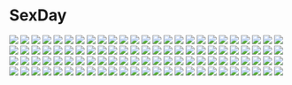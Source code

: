 # SexDay
![](https://konachan.com/image/963f9c6bf61b6dafa6c8364836adfc84/Konachan.com%20-%2071746%20bikini%20black_hair%20blue_eyes%20bow%20jpeg_artifacts%20kagami_kuro%20kodomo_no_jikan%20logo%20loli%20long_hair%20navel%20swimsuit%20vector%20zoom_layer.jpg)
![](https://konachan.com/image/42762ca9b66e579f56c8b6a739b24533/Konachan.com%20-%2020478%20ghost_in_the_shell%20gun%20kusanagi_motoko%20red_eyes%20tachikoma%20weapon.jpg)
![](https://konachan.com/image/86ccf36eb47cc560fb5f17487a19b6d5/Konachan.com%20-%2067430%20food%20itou_noiji%20panties%20school_uniform%20shakugan_no_shana%20shana%20striped_panties%20thighhighs%20underwear.jpg)
![](https://konachan.com/image/d4391c56a742c6e06d734d9f9615aead/Konachan.com%20-%2092397%20nanao_naru%20tagme.jpg)
![](https://konachan.com/jpeg/4e6f850b0e2af359e88d324086a2a503/Konachan.com%20-%20271376%20barefoot%20blonde_hair%20book%20chain%20green_eyes%20hat%20long_hair%20majo_to_hyakkihei%20metallica%20navel%20nude%20orendi_laran%20signed%20witch%20witch_hat.jpg)
![](https://konachan.com/jpeg/a141cad2048cb2674d33e57f9c24fa4f/Konachan.com%20-%20108456%20bikini%20brown_hair%20erect_nipples%20game_cg%20glasses%20long_hair%20netorare_boukan_nikki%20purple_eyes%20pussy%20see_through%20swimsuit%20wet.jpg)
![](https://konachan.com/image/0bfe0061fb9b71f875982682ec7917c5/Konachan.com%20-%20296475%20blue_eyes%20blush%20breasts%20catgirl%20cleavage%20flowers%20headband%20hug%20karyl%20kokkoro%20loli%20long_hair%20navel%20pecorine%20pinch_nes%20tail%20tears%20wink%20wristwear.jpg)
![](https://konachan.com/image/7204d8f9bf0b2c0590f379f4bd3abb7f/Konachan.com%20-%2068339%20akiyama_mio%20headphones%20itou_noiji%20k-on%21.jpg)
![](https://konachan.com/image/20636febda7e04eb28af94a2d783fdb9/Konachan.com%20-%20143973%20landscape%20marimokkosu_%28snake1360%29%20original%20planet%20scenic%20signed.jpg)
![](https://konachan.com/jpeg/087d692af5cef79afae08c985fbebe36/Konachan.com%20-%20298456%20animal_ears%20breasts%20brown_eyes%20brown_hair%20bunny_ears%20bunnygirl%20cleavage%20cosplay%20headband%20milka_%28milk4ppl%29%20pokemon%20pokemon_breeder%20signed%20white.jpg)
![](https://konachan.com/image/ea03f4ac31490717f603c47df9f659ca/Konachan.com%20-%2093388%20hatsune_miku%20vocaloid.jpg)
![](https://konachan.com/image/4bc16b35fdccb1efce740ad0f9ef80bf/Konachan.com%20-%20298788%20blue_eyes%20blush%20book%20brown_hair%20drink%20kashiwabara_en%20long_hair%20original%20pantyhose%20snow.jpg)
![](https://konachan.com/image/a3864d0ca33aeebd2b20fc2c39f452f8/Konachan.com%20-%20198844%20green_eyes%20guitar%20instrument%20necklace%20original%20red_hair%20risa_hibiki%20short_hair%20socks%20wristwear.jpg)
![](https://konachan.com/jpeg/0aef688a6b3c38fc5e36c2663a52aad7/Konachan.com%20-%20245672%20aqua_hair%20clouds%20eternity_larva%20flowers%20kusakanmuri%20short_hair%20sky%20touhou%20water%20wings%20yellow_eyes.jpg)
![](https://konachan.com/jpeg/d3160753d9ad5e663a2c33565e0762f3/Konachan.com%20-%20301870%202girls%20anus%20barefoot%20blindfold%20bondage%20bow%20braids%20breasts%20censored%20chain%20kusano_yui%20long_hair%20navel%20nipples%20nude%20pecorine%20pink_hair%20pussy%20utahane_w.jpg)
![](https://konachan.com/jpeg/efa442f541997f6022e389e59a1421b9/Konachan.com%20-%20265417%20blue_eyes%20bra%20brown_hair%20cameltoe%20game_cg%20izumi_tsubasu%20kujou_miyako%20long_hair%20nipples%20open_shirt%20palette%20panties%20underwear.jpg)
![](https://konachan.com/jpeg/e91db438616bd1592ce7b3685686f5b5/Konachan.com%20-%20182338%20amamiya_hibiya%20asahina_hiyori%20fuppi%20heat-haze_days_%28vocaloid%29%20kagerou_project.jpg)
![](https://konachan.com/jpeg/a0ee12a8489138c9043db2f1a1b876cf/Konachan.com%20-%20155445%20collar%20falcom_%28hyperdimension_neptunia_mk2%29%20gloves%20meawsy%20short_hair%20transparent.jpg)
![](https://konachan.com/image/574179ee472a8ac7a0dc13c8324c2dd9/Konachan.com%20-%2012659%20maid%20shimizu_ayumi%20thighhighs%20tokimeki_check_in.jpg)
![](https://konachan.com/jpeg/3c9ffe99a8c16a833377ed7281d5839e/Konachan.com%20-%20264083%20aqua_hair%20azur_lane%20breasts%20censored%20dark_skin%20gloves%20group%20hat%20nipples%20oekakizuki%20penis%20pussy%20red_hair%20sex%20tears%20thighhighs%20twintails%20uniform.jpg)
![](https://konachan.com/image/09757673bd134db74260f1e03cbbdbd5/Konachan.com%20-%2063887%20censored%20favorite%20fellatio%20game_cg%20hoshizora_no_memoria%20kogasaka_chinami%20nipples%20pink_hair%20tagme.jpg)
![](https://konachan.com/image/7ae888a0cfce07bdd0a7a365b61bb2fc/Konachan.com%20-%2014885%20tagme.jpg)
![](https://konachan.com/jpeg/7b46ab673f1a9cc4e43c3c420f31356f/Konachan.com%20-%2041656%20kimura_kaere%20sayonara_zetsubou_sensei%20transparent%20vector.jpg)
![](https://konachan.com/jpeg/11680d3f1a7aa4a000c9d9d8fc69fa6f/Konachan.com%20-%2022277%20brown_eyes%20okano_hinata%20red_hair%20school_uniform%20wind%3A_a_breath_of_heart.jpg)
![](https://konachan.com/image/e73e1fac9ac9448be555d014ffea395f/Konachan.com%20-%2084873%20goto_nao%20japanese_clothes%20ponytail%20ribbons%20yukata.jpg)
![](https://konachan.com/image/5468f8758246c38ae91d7eaf837b6c1f/Konachan.com%20-%20101468%20green_eyes%20green_hair%20hatsune_miku%20long_hair%20shima_riu%20vocaloid.jpg)
![](https://konachan.com/jpeg/0a4104d8f8012ed8b2432e4fa98be3ec/Konachan.com%20-%2042573%20izumi_konata%20japanese_clothes%20lucky_star%20miko.jpg)
![](https://konachan.com/jpeg/8a730fa17de18d7a2944dae6ae01999f/Konachan.com%20-%20195313%202girls%20bed%20bikini%20bra%20breasts%20cleavage%20gotou_junji%20gray_eyes%20long_hair%20navel%20panties%20ponytail%20purple_hair%20red_hair%20scan%20swimsuit%20thighhighs%20underwear.jpg)
![](https://konachan.com/image/9f99c091b704ae3e69e07dc97b97f163/Konachan.com%20-%20306315%20ass%20bikini%20blush%20book%20braids%20breasts%20cait%20dark_skin%20fingering%20flowers%20group%20long_hair%20navel%20nipples%20nude%20penis%20pussy%20red_eyes%20sex%20swimsuit%20wink.jpg)
![](https://konachan.com/image/ac271e64e2b4f829eec9cb9c5456e9ac/Konachan.com%20-%20162687%203d%20boat%20bubbles%20grass%20landscape%20original%20scenic%20sky%20tree%20underwater%20water%20y-k.jpg)
![](https://konachan.com/jpeg/80c251129ff9c312d855337b9d3a1197/Konachan.com%20-%20247606%20hatsune_miku%20pakkuncho%20suna_no_wakusei_%28vocaloid%29%20vocaloid.jpg)
![](https://konachan.com/image/21bda3d6612b5d6f22980ef0c077836c/Konachan.com%20-%20154888%20code_geass%20millay_ashford%20tagme_%28artist%29%20watermark.jpg)
![](https://konachan.com/jpeg/0003d170296a334cc4e6118742eb9431/Konachan.com%20-%20166786%20barefoot%20blonde_hair%20cameltoe%20erect_nipples%20flandre_scarlet%20red_eyes%20short_hair%20spirytus_tarou%20swimsuit%20touhou%20vampire%20wings.jpg)
![](https://konachan.com/jpeg/a0a495815192fc89ee7e839feeaa17c5/Konachan.com%20-%20219819%20animal_ears%20aqua_eyes%20aruma_jiki%20brown_hair%20catgirl%20cyan%20drink%20final_fantasy%20gradient%20long_hair%20miqo%27te%20pantyhose%20ponytail%20shorts%20tail.jpg)
![](https://konachan.com/image/b82aa9599b6053016cf555b6b7928d30/Konachan.com%20-%2021730%20berserk.jpg)
![](https://konachan.com/jpeg/815dfc42a2e48468a30d5e7fe086b3e9/Konachan.com%20-%20131909%20amasaka_takashi%20blonde_hair%20game_cg%20koi_mekuri_clover%20microphone%20niina_ayami%20school_uniform.jpg)
![](https://konachan.com/image/9f795a29adc4b3a015a585761276bfaf/Konachan.com%20-%20213693%20anthropomorphism%20breasts%20brown_hair%20fumio_%28kanmi%29%20kantai_collection%20nagato_%28kancolle%29%20red_eyes%20thighhighs.jpg)
![](https://konachan.com/jpeg/6d44ed1b5332ac0eebeccc9001ea984e/Konachan.com%20-%20258885%202girls%20aliasing%20aqua_eyes%20azur_lane%20breasts%20dark_skin%20fang%20garter%20gloves%20gray_hair%20hug%20long_hair%20ponytail%20skirt%20swim_ring%20underboob%20white_hair.jpg)
![](https://konachan.com/image/8701e82d94b17eb907608b0b37a47aba/Konachan.com%20-%20191282%20bones%20book%20breasts%20choker%20dress%20ells%20flowers%20green_eyes%20long_hair%20original%20pink_hair%20thighhighs.jpg)
![](https://konachan.com/image/77780ad58ad87e1eceb79546f8300f67/Konachan.com%20-%20302659%20aliasing%20bra%20goth-loli%20lolita_fashion%20long_hair%20niliu_chahui%20nopan%20original%20red_eyes%20ribbons%20thighhighs%20tokisaki_mio%20underwear%20white_hair%20xiaoyin_li.jpg)
![](https://konachan.com/image/b0049b6d25ea52939351d9e462ef56d6/Konachan.com%20-%20217875%20aqua_hair%20barefoot%20bba_biao%20flowers%20loli%20long_hair%20no_game_no_life%20rain%20shiro_%28no_game_no_life%29%20umbrella%20water%20wet%20white%20yellow_eyes.jpg)
![](https://konachan.com/image/c1686756d4554211f3773d0ce65fc293/Konachan.com%20-%2038317%20landscape%20scenic%20sky%20sunset%20toki_wo_kakeru_shoujo%20water.jpg)
![](https://konachan.com/image/c7904dce3fa5670fa4ddb458183bc9ef/Konachan.com%20-%2070493%20ass%20bed%20blonde_hair%20geister%20hat%20nude%20ribbons%20short_hair%20thighhighs%20touhou%20yakumo_yukari%20yellow_eyes.jpg)
![](https://konachan.com/image/45d754eea312be00e8b3c65144e84180/Konachan.com%20-%2062706%20cherry_blossoms%20flowers%20japanese_clothes%20kimono%20pink_hair%20saigyouji_yuyuko%20short_hair%20touhou.jpg)
![](https://konachan.com/image/0fde125008e0fe1b64204c2a36dd055a/Konachan.com%20-%20247154%20blush%20chinomaron%20feathers%20gotou_jun%20loli%20lolita_fashion%20long_hair%20purple_eyes%20purple_hair%20signed%20tenshi_no_three_piece%21.jpg)
![](https://konachan.com/jpeg/a06c0418952cc32f723ce92ee39c5bbc/Konachan.com%20-%20119780%20bed%20blonde_hair%20blush%20cameltoe%20game_cg%20golden_darkness%20kanna_asuke%20long_hair%20panties%20red_eyes%20to_love_ru%20underwear.jpg)
![](https://konachan.com/jpeg/5dc0d20aee3f4642a09834da94d0aa93/Konachan.com%20-%20123192%20appare%21_tenka_gomen%20game_cg%20katagiri_hinata%20sato_hajime.jpg)
![](https://konachan.com/image/5b2eec1180f0122f5337459860b643b7/Konachan.com%20-%2025821%20bell%20black_hair%20blue_eyes%20blush%20bow%20breasts%20catgirl%20cleavage%20condom%20dress%20headdress%20maid%20panties%20ribbons%20skirt%20skirt_lift%20tail%20thighhighs%20underwear.jpeg)
![](https://konachan.com/jpeg/bf431927c1487cadbf0b34c1b6928d33/Konachan.com%20-%20151121%20animal_ears%20blue_eyes%20book%20glasses%20nekomu%20original%20panties%20skirt%20thighhighs%20underwear%20white%20white_hair.jpg)
![](https://konachan.com/jpeg/1c47601e30eac1ae4e166831c5cc221a/Konachan.com%20-%20257986%202girls%20animal%20anthropomorphism%20azur_lane%20belfast_%28azur_lane%29%20boots%20clouds%20dress%20fish%20long_hair%20rias-coast%20shorts%20sky%20sport%20translation_request.jpg)
![](https://konachan.com/image/892f256781ccae7edccdab03d863f98b/Konachan.com%20-%20242922%20nobody%20original%20sakais3211%20scenic%20shade%20stairs%20tree%20water%20waterfall.jpg)
![](https://konachan.com/image/8522ab156b03f8ab570dd2312d448c9a/Konachan.com%20-%20255379%202girls%20animal_ears%20breasts%20brown_hair%20bunny_ears%20bunnygirl%20cleavage%20green_eyes%20ibukitouka%20long_hair%20original%20pantyhose%20purple_hair.jpg)
![](https://konachan.com/jpeg/2d6fe9a6bd56d10847c8f82bfa5209d1/Konachan.com%20-%20152170%20aqua_eyes%20aqua_hair%20bow%20gloves%20hatsune_miku%20kairinn0952%20phone%20thighhighs%20twintails%20vocaloid%20wink.jpg)
![](https://konachan.com/image/92ec320c8f6db4c48f89e002369334c9/Konachan.com%20-%20222216%20hatsune_miku%20long_hair%20moegi0926%20vocaloid.jpg)
![](https://konachan.com/jpeg/abe5e0ca2b8b52d1d71ea01048fc2d13/Konachan.com%20-%20244149%202girls%20breasts%20cropped%20long_hair%20misaki_kurehito%20nipples%20no_bra%20pink_hair%20ponytail%20red_hair%20scan.jpg)
![](https://konachan.com/image/3a1c3612819edc8ffa4fad83cd9a4a4c/Konachan.com%20-%2035768%20all_male%20long_hair%20male%20purple_eyes%20red_hair%20terra_e%20tony%20vector%20yellow_eyes.jpg)
![](https://konachan.com/image/195de9ec6ebdb92572563a283ba42be2/Konachan.com%20-%20112168%20crossover%20diesel-turbo%20gokou_ruri%20hat%20izumi_konata%20lucky_star%20mahou_shoujo_lyrical_nanoha%20takamachi_nanoha%20toshinou_kyouko%20yuru_yuri.jpg)
![](https://konachan.com/image/e53ee318432a210c2ddf094af8aa62d5/Konachan.com%20-%2073144%20akashio%20black_hair%20blood%20hat%20red%20red_eyes%20shameimaru_aya%20short_hair%20torn_clothes%20touhou%20wings.jpg)
![](https://konachan.com/image/fe80df4480f169fb0e6000556c667b31/Konachan.com%20-%20299570%20breast_hold%20breasts%20cleavage%20demon%20horns%20long_hair%20shimashima08123%20tail%20wings.jpg)
![](https://konachan.com/image/018b380f62ad49d390752aeca6db69a0/Konachan.com%20-%2050919%20amae_koromo%20blonde_hair%20blue_eyes%20saki%20underwear.jpg)
![](https://konachan.com/image/133b464a975d0afadf2ce23549f02732/Konachan.com%20-%20122248%202girls%20blue_hair%20hat%20hinanawi_tenshi%20izayoi_sakuya%20long_hair%20maid%20red_eyes%20short_hair%20siirakannu%20sword%20touhou%20weapon%20white_hair.jpg)
![](https://konachan.com/image/4affcb69e1657b6fb7644defcbf687b4/Konachan.com%20-%20164894%20japanese_clothes%20kimono%20moyiche%20original%20space.jpg)
![](https://konachan.com/jpeg/4638f7a0c2690178fba510d2c3fd9ebc/Konachan.com%20-%20251032%20chain%20daro_%28645046276%29%20fate_grand_order%20fate_%28series%29%20headdress%20jeanne_d%27arc_alter%20long_hair%20sword%20waifu2x%20weapon%20white_hair%20yellow_eyes.jpg)
![](https://konachan.com/image/91a4245fa5e273f5cb8a1a1f655c39cf/Konachan.com%20-%2030785%20book%20bow%20catgirl%20chain%20chen%20clouds%20drink%20flowers%20food%20forest%20foxgirl%20glasses%20group%20hat%20male%20miko%20myon%20scythe%20socks%20tail%20tie%20touhou%20tree%20vampire%20weapon.jpg)
![](https://konachan.com/image/714a002f00e356a2af1a7f61799cb387/Konachan.com%20-%20212122%202girls%20animal%20anmi%20aqua_eyes%20bird%20breasts%20brown_hair%20cleavage%20hat%20long_hair%20original%20school_uniform%20twins%20water.jpg)
![](https://konachan.com/jpeg/3413c52419a289eda5a37f8ab791ec52/Konachan.com%20-%20196167%20ass%20blue_eyes%20bodysuit%20breasts%20cleavage%20compile_heart%20hyperdimension_neptunia%20long_hair%20neptune%20purple_hair%20purple_heart%20skintight%20tsunako%20twintails.jpg)
![](https://konachan.com/image/214b7b6a34f9b6e394b1a79e46d72a11/Konachan.com%20-%20156650%20animal%20bottle_miku%20fish%20hatsune_miku%20kankaru_%28hnaho%29%20vocaloid.jpg)
![](https://konachan.com/image/ad7921d271fd28c3423ff9e08d659d8d/Konachan.com%20-%2014288%20tagme.jpg)
![](https://konachan.com/jpeg/1adb977e42b7c9bff412b4e842df0c3b/Konachan.com%20-%20163240%20lolita_fashion%20nipples%20no_bra%20panties%20see_through%20thighhighs%20tinkerbell%20tinkle%20underwear.jpg)
![](https://konachan.com/jpeg/8f29b9dcce9522d3927e44ff31fa8f3d/Konachan.com%20-%2020706%20eclair%20kiddy_grade.jpg)
![](https://konachan.com/jpeg/3d0b849354a62d500ad8b9d2f00541b2/Konachan.com%20-%2094425%20blue_eyes%20cherry_blossoms%20drink%20flowers%20fujimiya_sakuya%20game_cg%20japanese_clothes%20kimono%20lovekami%20petals%20pink_hair%20pulltop%20sake%20tree%20yashima_takahiro.jpg)
![](https://konachan.com/image/67b021e3e0c176d63b1af2a2be98ac90/Konachan.com%20-%2011363%20taiho_shichauzo%20tsujimoto_natsumi.jpg)
![](https://konachan.com/jpeg/88bb9b6dd0b8d788b81342cecc397640/Konachan.com%20-%20108835%20blush%20bra%20breasts%20brown_eyes%20game_cg%20iizuki_tasuku%20long_hair%20lovely_x_cation%20navel%20nipples%20tsukioka_misasa%20underwear.jpg)
![](https://konachan.com/jpeg/05b946e9dba2bdba9623db5649fcef04/Konachan.com%20-%20147858%20akino_subaru%20ass%20bath%20bathtub%20blush%20censored%20fujikawa_runa%20game_cg%20hatsukoi_1_1%20nipples%20nude%20penis%20pink_hair%20purple_eyes%20sex%20short_hair%20water%20wet.jpg)
![](https://konachan.com/image/c04c9277043dba48f0ea1e9fb6722707/Konachan.com%20-%20124189%20animal%20blonde_hair%20blue_eyes%20blush%20bow%20brown_eyes%20brown_hair%20dress%20frog%20green_hair%20hat%20kinntarou%20long_hair%20miko%20red_eyes%20touhou%20twintails%20witch_hat.jpg)
![](https://konachan.com/jpeg/0c5a95b2ca36ff4e27f63dbc2e2a4d54/Konachan.com%20-%20286433%20anthropomorphism%20barefoot%20bikini%20blonde_hair%20blush%20breasts%20cleavage%20kantai_collection%20long_hair%20nyum%20red_eyes%20signed%20swimsuit%20teddy_bear.jpg)
![](https://konachan.com/image/839a659e52ef7a16f2f6ac715e0046c1/Konachan.com%20-%20194194%20ass%20bicolored_eyes%20blush%20bra%20breasts%20cleavage%20flowers%20fujima_takuya%20group%20loli%20long_hair%20panties%20rose%20scan%20thighhighs%20topless%20underwear.jpg)
![](https://konachan.com/image/9aad665a7ce890f933f58a59717fe21c/Konachan.com%20-%20138247%20bou_nin%20building%20original%20scenic.jpg)
![](https://konachan.com/jpeg/80af6ede91e4f053af82b705147be74e/Konachan.com%20-%20275773%20anthropomorphism%20blonde_hair%20blush%20breasts%20cleavage%20clouds%20dress%20flowers%20gloves%20long_hair%20noeru_%28gt17854%29%20petals%20red_eyes%20skirt_lift%20sky.jpg)
![](https://konachan.com/image/659ac501f2a39d0ef42e33e0da722ff9/Konachan.com%20-%20112172%202girls%20armor%20black_hair%20boots%20gloves%20gun%20headphones%20original%20ponytail%20robce_lee%20thighhighs%20watermark%20weapon.jpg)
![](https://konachan.com/jpeg/465ef8a4f893e39e4d4afe0e01423610/Konachan.com%20-%2097160%20blue_eyes%20blue_hair%20hat%20kawashiro_nitori%20kingin%20touhou%20twintails.jpg)
![](https://konachan.com/image/0cb5662ea8fc1f0c5fe7bc6d9763e65d/Konachan.com%20-%20214925%20aliasing%20blush%20bow%20breasts%20eyepatch%20fingering%20garter_belt%20long_hair%20navel%20nipples%20orange_eyes%20ribbons%20stockings%20thighhighs%20twintails%20zuo_wei_er.jpg)
![](https://konachan.com/image/900e7f940e6ef61397c94d912afd7faa/Konachan.com%20-%20222503%20animal%20bird%20cang_yue_xue_feng%20feathers%20glasses%20jpeg_artifacts%20pantyhose%20school_uniform%20signed%20skirt%20sword%20touran-sai%20weapon%20wings%20yellow_eyes.jpg)
![](https://konachan.com/image/45367c0651aaf6aea6c13cdb66d7891d/Konachan.com%20-%2073705%20alice_margatroid%20blonde_hair%20blue_eyes%20doll%20dress%20gloves%20headdress%20mage%20magic%20ribbons%20shanghai_doll%20short_hair%20touhou%20touya_%28the-moon%29.jpg)
![](https://konachan.com/image/f76e58f13e1788ae90aa7fdcf04d7bf2/Konachan.com%20-%20168560%20bow%20brown_eyes%20brown_hair%20dress%20long_hair%20mikan_%28pokemon%29%20pokemon%20ribero%20summer_dress%20sunflora%20tree.jpg)
![](https://konachan.com/jpeg/15fd9dda12d0d4bd81b5273584e659b5/Konachan.com%20-%2057394%20bakemonogatari%20close%20kanbaru_suruga%20monogatari_%28series%29%20transparent%20vector.jpg)
![](https://konachan.com/image/fee545b8e796cf6b0cf2fdfc6107e03c/Konachan.com%20-%20232988%20anthropomorphism%20book%20bra%20breasts%20hat%20long_hair%20navel%20open_shirt%20panties%20purple_eyes%20satou_daiji%20spread_legs%20twintails%20underwear%20white_hair.jpg)
![](https://konachan.com/image/da46c4af291aef91034e2d9bf058694a/Konachan.com%20-%20133219%20hatsune_miku%20ichihina%20thighhighs%20twintails%20vocaloid.jpg)
![](https://konachan.com/image/ba04ed589d2308fe8eed8908b7cd5586/Konachan.com%20-%20178983%20blonde_hair%20blue_eyes%20blush%20bow%20brown_hair%20dress%20green_eyes%20green_hair%20hat%20headdress%20hina_ichigo%20kanaria%20long_hair%20shinku%20suiseiseki%20umbrella.jpg)
![](https://konachan.com/image/d4eed108c36f73b8a9dbe41bad4fa676/Konachan.com%20-%20219400%20aqua_eyes%20black_hair%20flowers%20hakurei_reimu%20japanese_clothes%20long_hair%20mask%20miko%20tagme_%28artist%29%20thighhighs%20touhou.jpg)
![](https://konachan.com/image/ae35e21df4bae9cb35f5ebb42bcb48e3/Konachan.com%20-%2030490%20shuffle.jpg)
![](https://konachan.com/jpeg/3a6d91c7fb0812280f02ba50ef0f8ffd/Konachan.com%20-%20192333%20blue_eyes%20blush%20brown_hair%20mizutame_tori%20original%20skirt%20sky%20stars.jpg)
![](https://konachan.com/image/62e261297b156d90f996d75996f29b14/Konachan.com%20-%20262702%20jpeg_artifacts%20senran_kagura%20third-party_edit%20yaegashi_nan%20yumi_%28senran_kagura%29.jpg)
![](https://konachan.com/image/e2d8cd5e0d1af0b64b7023ef55929880/Konachan.com%20-%2055518%20aa_megami-sama%20angel%20gloves%20skuld%20wings.jpg)
![](https://konachan.com/image/412bbfe8bdbe34aa1f228737b18221e1/Konachan.com%20-%208016%20hidamari_sketch%20sae%20ume_aoki.jpg)
![](https://konachan.com/jpeg/d3091693b787be5ded79f9233331e8e2/Konachan.com%20-%20107975%20animal_ears%20beatmania%20bra%20breasts%20catgirl%20cleavage%20happy_core%20headphones%20long_hair%20open_shirt%20panties%20purple_eyes%20purple_hair%20twintails%20underwear.jpg)
![](https://konachan.com/image/c129e761841a0830f09af97d64203244/Konachan.com%20-%20176871%20akatsuki-works%20close%20headphones%20iizuki_tasuku%20lovely_x_cation%20lovely_x_cation_2%20nirasaki_hinata%20pink_hair%20purple_eyes%20twintails%20wink.jpg)
![](https://konachan.com/image/2257bad7e8071b0c187d5ccae5b65e7d/Konachan.com%20-%2091359%20black_hair%20bow%20houjuu_nue%20red_eyes%20side_b%20spear%20thighhighs%20touhou%20weapon.jpg)
![](https://konachan.com/image/dc5d39fa9784d24164fce21cd408b975/Konachan.com%20-%20211005%20animal_ears%20bell%20blonde_hair%20blue_eyes%20bow%20brown_hair%20erect_nipples%20n_r_r_r%20original%20pink_eyes%20short_hair.jpg)
![](https://konachan.com/jpeg/1f2bdb6d4f644717f4465d092e30afe8/Konachan.com%20-%20241554%20breasts%20cleavage%20date_a_live%20dress%20transparent%20tsunako%20yatogami_tohka.jpg)
